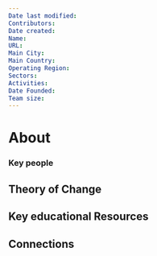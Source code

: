 ```yaml
---
Date last modified: 
Contributors: 
Date created: 
Name: 
URL: 
Main City: 
Main Country: 
Operating Region: 
Sectors: 
Activities: 
Date Founded: 
Team size:
---
```


# About 

### Key people 

## Theory of Change 

## Key educational Resources 

## Connections 





